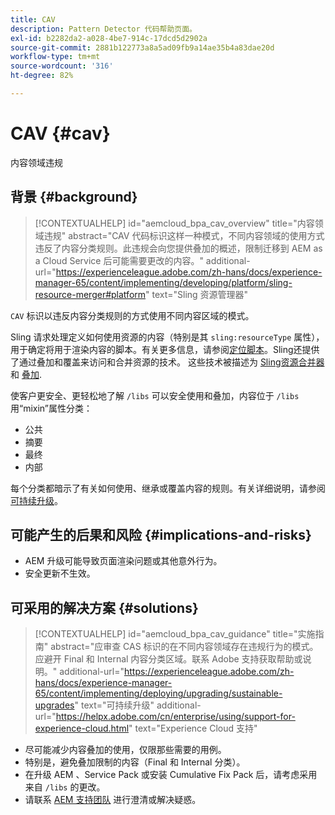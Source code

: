 ```yaml
---
title: CAV
description: Pattern Detector 代码帮助页面。
exl-id: b2282da2-a028-4be7-914c-17dcd5d2902a
source-git-commit: 2881b122773a8a5ad09fb9a14ae35b4a83dae20d
workflow-type: tm+mt
source-wordcount: '316'
ht-degree: 82%

---
```


# CAV {#cav}

内容领域违规

## 背景 {#background}

>[!CONTEXTUALHELP]
>id="aemcloud_bpa_cav_overview"
>title="内容领域违规"
>abstract="CAV 代码标识这样一种模式，不同内容领域的使用方式违反了内容分类规则。此违规会向您提供叠加的概述，限制迁移到 AEM as a Cloud Service 后可能需要更改的内容。"
>additional-url="https://experienceleague.adobe.com/zh-hans/docs/experience-manager-65/content/implementing/developing/platform/sling-resource-merger#platform" text="Sling 资源管理器"

`CAV` 标识以违反内容分类规则的方式使用不同内容区域的模式。

Sling 请求处理定义如何使用资源的内容（特别是其 `sling:resourceType` 属性），用于确定将用于渲染内容的脚本。有关更多信息，请参阅[定位脚本](https://experienceleague.adobe.com/zh-hans/docs/experience-manager-65/content/implementing/developing/introduction/the-basics#locating-the-script)。Sling还提供了通过叠加和覆盖来访问和合并资源的技术。 这些技术被描述为 [Sling资源合并器](https://experienceleague.adobe.com/zh-hans/docs/experience-manager-65/content/implementing/developing/platform/sling-resource-merger) 和 [叠加](https://experienceleague.adobe.com/zh-hans/docs/experience-manager-65/content/implementing/developing/platform/overlays).

使客户更安全、更轻松地了解 `/libs` 可以安全使用和叠加，内容位于 `/libs` 用“mixin”属性分类：

* 公共
* 摘要
* 最终
* 内部

每个分类都暗示了有关如何使用、继承或覆盖内容的规则。有关详细说明，请参阅[可持续升级](https://experienceleague.adobe.com/zh-hans/docs/experience-manager-65/content/implementing/deploying/upgrading/sustainable-upgrades)。

## 可能产生的后果和风险 {#implications-and-risks}

* AEM 升级可能导致页面渲染问题或其他意外行为。
* 安全更新不生效。

## 可采用的解决方案 {#solutions}

>[!CONTEXTUALHELP]
>id="aemcloud_bpa_cav_guidance"
>title="实施指南"
>abstract="应审查 CAS 标识的在不同内容领域存在违规行为的模式。应避开 Final 和 Internal 内容分类区域。联系 Adobe 支持获取帮助或说明。"
>additional-url="https://experienceleague.adobe.com/zh-hans/docs/experience-manager-65/content/implementing/deploying/upgrading/sustainable-upgrades" text="可持续升级"
>additional-url="https://helpx.adobe.com/cn/enterprise/using/support-for-experience-cloud.html" text="Experience Cloud 支持"

* 尽可能减少内容叠加的使用，仅限那些需要的用例。
* 特别是，避免叠加限制的内容（Final 和 Internal 分类）。
* 在升级 AEM 、Service Pack 或安装 Cumulative Fix Pack 后，请考虑采用来自 `/libs` 的更改。
* 请联系 [AEM 支持团队](https://helpx.adobe.com/cn/enterprise/using/support-for-experience-cloud.html) 进行澄清或解决疑惑。

